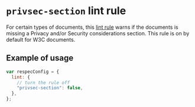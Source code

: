 # `privsec-section` lint rule

For certain types of documents, this [lint rule](lint) warns if the documents is missing a Privacy and/or Security considerations section. This rule is on by default for W3C documents.

## Example of usage

```js
var respecConfig = {
  lint: {
    // turn the rule off
    "privsec-section": false,
  },
};
```
